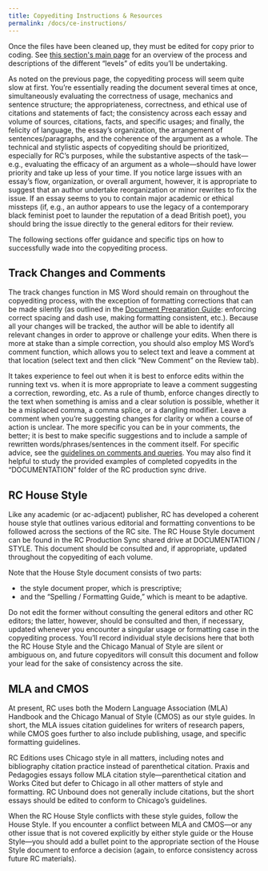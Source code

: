 ```yaml
---
title: Copyediting Instructions & Resources
permalink: /docs/ce-instructions/
---
```


Once the files have been cleaned up, they must be edited for copy prior to coding. See [this section's main page](../copy-editing-guide/) for an overview of the process and descriptions of the different “levels” of edits you’ll be undertaking.

As noted on the previous page, the copyediting process will seem quite slow at first. You’re essentially reading the document several times at once, simultaneously evaluating the correctness of usage, mechanics and sentence structure; the appropriateness, correctness, and ethical use of citations and statements of fact; the consistency across each essay and volume of sources, citations, facts, and specific usages; and finally, the felicity of language, the essay’s organization, the arrangement of sentences/paragraphs, and the coherence of the argument as a whole. The technical and stylistic aspects of copyediting should be prioritized, especially for RC’s purposes, while the substantive aspects of the task—e.g., evaluating the efficacy of an argument as a whole—should have lower priority and take up less of your time. If you notice large issues with an essay’s flow, organization, or overall argument, however, it is appropriate to suggest that an author undertake reorganization or minor rewrites to fix the issue. If an essay seems to you to contain major academic or ethical missteps (if, e.g., an author appears to use the legacy of a contemporary black feminist poet to launder the reputation of a dead British poet), you should bring the issue directly to the general editors for their review.

The following sections offer guidance and specific tips on how to successfully wade into the copyediting process.

## Track Changes and Comments

The track changes function in MS Word should remain on throughout the copyediting process, with the exception of formatting corrections that can be made silently (as outlined in the [Document Preparation Guide](../docpreparation/): enforcing correct spacing and dash use, making formatting consistent, etc.). Because all your changes will be tracked, the author will be able to identify all relevant changes in order to approve or challenge your edits. When there is more at stake than a simple correction, you should also employ MS Word’s comment function, which allows you to select text and leave a comment at that location (select text and then click “New Comment” on the Review tab).

It takes experience to feel out when it is best to enforce edits within the running text vs. when it is more appropriate to leave a comment suggesting a correction, rewording, etc. As a rule of thumb, enforce changes directly to the text when something is amiss and a clear solution is possible, whether it be a misplaced comma, a comma splice, or a dangling modifier. Leave a comment when you’re suggesting changes for clarity or when a course of action is unclear. The more specific you can be in your comments, the better; it is best to make specific suggestions and to include a sample of rewritten words/phrases/sentences in the comment itself. For specific advice, see the [guidelines on comments and queries](../query-guide/). You may also find it helpful to study the provided examples of completed copyedits in the “DOCUMENTATION” folder of the RC production sync drive.

## RC House Style

Like any academic (or ac-adjacent) publisher, RC has developed a coherent house style that outlines various editorial and formatting conventions to be followed across the sections of the RC site. The RC House Style document can be found in the RC Production Sync shared drive at DOCUMENTATION / STYLE. This document should be consulted and, if appropriate, updated throughout the copyediting of each volume.

Note that the House Style document consists of two parts:

- the style document proper, which is prescriptive;
- and the “Spelling / Formatting Guide,” which is meant to be adaptive.

Do not edit the former without consulting the general editors and other RC editors; the latter, however, should be consulted and then, if necessary, updated whenever you encounter a singular usage or formatting case in the copyediting process. You’ll record individual style decisions here that both the RC House Style and the Chicago Manual of Style are silent or ambiguous on, and future copyeditors will consult this document and follow your lead for the sake of consistency across the site.

## MLA and CMOS

At present, RC uses both the Modern Language Association (MLA) Handbook and the Chicago Manual of Style (CMOS) as our style guides. In short, the MLA issues citation guidelines for writers of research papers, while CMOS goes further to also include publishing, usage, and specific formatting guidelines.

RC Editions uses Chicago style in all matters, including notes and bibliography citation practice instead of parenthetical citation. Praxis and Pedagogies essays follow MLA citation style—parenthetical citation and Works Cited but defer to Chicago in all other matters of style and formatting. RC Unbound does not generally include citations, but the short essays should be edited to conform to Chicago’s guidelines.

When the RC House Style conflicts with these style guides, follow the House Style. If you encounter a conflict between MLA and CMOS—or any other issue that is not covered explicitly by either style guide or the House Style—you should add a bullet point to the appropriate section of the House Style document to enforce a decision (again, to enforce consistency across future RC materials).
